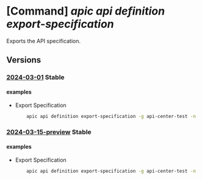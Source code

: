 # [Command] _apic api definition export-specification_

Exports the API specification.

## Versions

### [2024-03-01](/Resources/mgmt-plane/L3N1YnNjcmlwdGlvbnMve30vcmVzb3VyY2Vncm91cHMve30vcHJvdmlkZXJzL21pY3Jvc29mdC5hcGljZW50ZXIvc2VydmljZXMve30vd29ya3NwYWNlcy97fS9hcGlzL3t9L3ZlcnNpb25zL3t9L2RlZmluaXRpb25zL3t9L2V4cG9ydHNwZWNpZmljYXRpb24=/2024-03-01.xml) **Stable**

<!-- mgmt-plane /subscriptions/{}/resourcegroups/{}/providers/microsoft.apicenter/services/{}/workspaces/{}/apis/{}/versions/{}/definitions/{}/exportspecification 2024-03-01 -->

#### examples

- Export Specification
    ```bash
        apic api definition export-specification -g api-center-test -n contosoeuap --api-id echo-api --version-id 2023-01-01 --definition-id default --file-name filename.json
    ```

### [2024-03-15-preview](/Resources/mgmt-plane/L3N1YnNjcmlwdGlvbnMve30vcmVzb3VyY2Vncm91cHMve30vcHJvdmlkZXJzL21pY3Jvc29mdC5hcGljZW50ZXIvc2VydmljZXMve30vd29ya3NwYWNlcy97fS9hcGlzL3t9L3ZlcnNpb25zL3t9L2RlZmluaXRpb25zL3t9L2V4cG9ydHNwZWNpZmljYXRpb24=/2024-03-15-preview.xml) **Stable**

<!-- mgmt-plane /subscriptions/{}/resourcegroups/{}/providers/microsoft.apicenter/services/{}/workspaces/{}/apis/{}/versions/{}/definitions/{}/exportspecification 2024-03-15-preview -->

#### examples

- Export Specification
    ```bash
        apic api definition export-specification -g api-center-test -n contosoeuap --api-id echo-api --version-id 2023-01-01 --definition-id default --file-name filename.json
    ```
